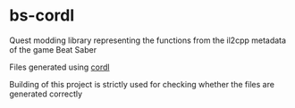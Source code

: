 # bs-cordl

Quest modding library representing the functions from the il2cpp metadata of the game Beat Saber

Files generated using [cordl](https://github.com/Fernthedev/cordl)

Building of this project is strictly used for checking whether the files are generated correctly
